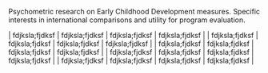 Psychometric research on Early Childhood Development measures. Specific interests in international comparisons and utility for program evaluation.


| fdjksla;fjdksf | fdjksla;fjdksf | fdjksla;fjdksf  | fdjksla;fjdksf  |
| fdjksla;fjdksf | fdjksla;fjdksf | fdjksla;fjdksf  | fdjksla;fjdksf  |
| fdjksla;fjdksf | fdjksla;fjdksf | fdjksla;fjdksf  | fdjksla;fjdksf  |
| fdjksla;fjdksf | fdjksla;fjdksf | fdjksla;fjdksf  | fdjksla;fjdksf  |
| fdjksla;fjdksf | fdjksla;fjdksf | fdjksla;fjdksf  | fdjksla;fjdksf  |
